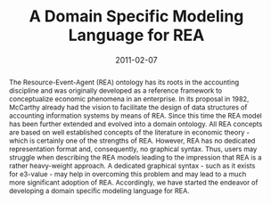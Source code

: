 ---
abstract: The Resource-Event-Agent (REA) ontology has its roots in the accounting
  discipline and was originally developed as a reference framework to conceptualize
  economic phenomena in an enterprise. In its proposal in 1982, McCarthy already had
  the vision to facilitate the design of data structures of accounting information
  systems by means of REA. Since this time the REA model has been further extended
  and evolved into a domain ontology. All REA concepts are based on well established
  concepts of the literature in economic theory - which is certainly one of the strengths
  of REA. However, REA has no dedicated representation format and, consequently, no
  graphical syntax. Thus, users may struggle when describing the REA models leading
  to the impression that REA is a rather heavy-weight approach. A dedicated graphical
  syntax - such as it exists for e3-value - may help in overcoming this problem and
  may lead to a much more significant adoption of REA. Accordingly, we have started
  the endeavor of developing a domain specific modeling language for REA.
authors:
- Dieter Mayrhofer
- Christian Sonnenberg
- Birgit Hofreiter
- Christian Huemer
date: '2011-02-07'
featured: false
links:
- name: Publik
  url: https://publik.tuwien.ac.at/showentry.php?ID=200217&lang=2
publication: 'Vortrag: 5th International Workshop on Value Modeling and Business Ontology
  (VMBO 2011), Ghent, Belgium; 07.02.2011 - 08.02.2011; in: "5th International Workshop
  on Value Modeling and Business Ontology (VMBO 2011)", (2011)'
publication_types:
- '1'
publishDate: '2011-02-07'
title: A Domain Specific Modeling Language for REA
url_pdf: http://publik.tuwien.ac.at/files/PubDat_200217.pdf
---